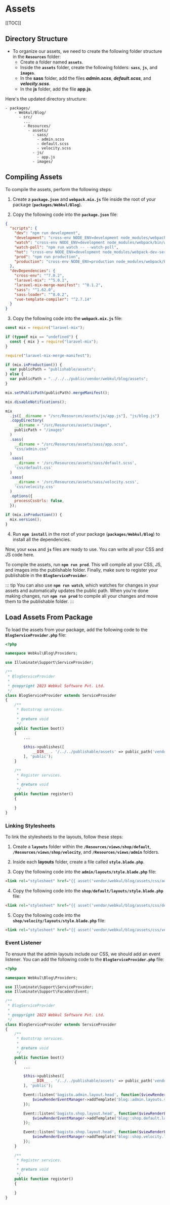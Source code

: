 # Assets

[[TOC]]

## Directory Structure

- To organize our assets, we need to create the following folder structure in the **`Resources`** folder:
  - Create a folder named **`assets`**.
  - Inside the **`assets`** folder, create the following folders: **`sass`**, **`js`**, and **`images`**.
  - In the **sass** folder, add the files **_admin.scss_**, **_default.scss_**, and **_velocity.scss_**.
  - In the **js** folder, add the file **app.js**.

Here's the updated directory structure:

```
- packages/
    - Webkul/Blog/
      - src/
        ...
        - Resources/
          - assets/
            - sass/
              - admin.scss
              - default.scss
              - velocity.scss
            - js/
              - app.js
            - images/
```

## Compiling Assets

To compile the assets, perform the following steps:

1. Create a **`package.json`** and **`webpack.mix.js`** file inside the root of your package (**`packages/Webkul/Blog`**).

2. Copy the following code into the **`package.json`** file:

```json
{
  "scripts": {
    "dev": "npm run development",
    "development": "cross-env NODE_ENV=development node_modules/webpack/bin/webpack.js --progress --hide-modules --config=node_modules/laravel-mix/setup/webpack.config.js",
    "watch": "cross-env NODE_ENV=development node_modules/webpack/bin/webpack.js --watch --progress --hide-modules --config=node_modules/laravel-mix/setup/webpack.config.js",
    "watch-poll": "npm run watch -- --watch-poll",
    "hot": "cross-env NODE_ENV=development node_modules/webpack-dev-server/bin/webpack-dev-server.js --inline --hot --config=node_modules/laravel-mix/setup/webpack.config.js",
    "prod": "npm run production",
    "production": "cross-env NODE_ENV=production node_modules/webpack/bin/webpack.js --no-progress --hide-modules --config=node_modules/laravel-mix/setup/webpack.config.js"
  },
  "devDependencies": {
    "cross-env": "^7.0.2",
    "laravel-mix": "^5.0.1",
    "laravel-mix-merge-manifest": "^0.1.2",
    "sass": "^1.62.0",
    "sass-loader": "^8.0.2",
    "vue-template-compiler": "^2.7.14"
  }
}
```

3. Copy the following code into the **`webpack.mix.js`** file:

```javascript
const mix = require("laravel-mix");

if (typeof mix == "undefined") {
  const { mix } = require("laravel-mix");
}

require("laravel-mix-merge-manifest");

if (mix.inProduction()) {
  var publicPath = "publishable/assets";
} else {
  var publicPath = "../../../public/vendor/webkul/blog/assets";
}

mix.setPublicPath(publicPath).mergeManifest();

mix.disableNotifications();

mix
  .js([__dirname + "/src/Resources/assets/js/app.js"], "js/blog.js")
  .copyDirectory(
    __dirname + "/src/Resources/assets/images",
    publicPath + "/images"
  )
  .sass(
    __dirname + "/src/Resources/assets/sass/app.scss",
    "css/admin.css"
  )
  .sass(
    __dirname + '/src/Resources/assets/sass/default.scss',
    'css/default.css'
  )
  .sass(
    __dirname + '/src/Resources/assets/sass/velocity.scss',
    'css/velocity.css'
  )
  .options({
    processCssUrls: false,
  });

if (mix.inProduction()) {
  mix.version();
}
```

4. Run **`npm install`** in the root of your package (**`packages/Webkul/Blog`**) to install all the dependencies.

Now, your **`scss`** and **`js`** files are ready to use. You can write all your CSS and JS code here.

To compile the assets, run **`npm run prod`**. This will compile all your CSS, JS, and images into the publishable folder. Finally, make sure to register your publishable in the **`BlogServiceProvider`**.

::: tip
You can also use **`npm run watch`**, which watches for changes in your assets and automatically updates the public path. When you're done making changes, run **`npm run prod`** to compile all your changes and move them to the publishable folder.
:::

## Load Assets From Package

To load the assets from your package, add the following code to the **`BlogServiceProvider.php`** file:

```php
<?php

namespace Webkul\Blog\Providers;

use Illuminate\Support\ServiceProvider;

/**
 * BlogServiceProvider
 *
 * @copyright 2023 Webkul Software Pvt. Ltd.
 */
class BlogServiceProvider extends ServiceProvider
{
    /**
     * Bootstrap services.
     *
     * @return void
     */
    public function boot()
    {
        ...

        $this->publishes([
            __DIR__ . '/../../publishable/assets' => public_path('vendor/webkul/blog/assets'),
        ], 'public');
    }

    /**
     * Register services.
     *
     * @return void
     */
    public function register()
    {

    }
}
```

### Linking Stylesheets

To link the stylesheets to the layouts, follow these steps:

1. Create a **`layouts`** folder within the **`/Resources/views/shop/default`**, **`/Resources/views/shop/velocity`**, and **`/Resources/views/admin`** folders.

2. Inside each **layouts** folder, create a file called **`style.blade.php`**.

3. Copy the following code into the **`admin/layouts/style.blade.php`** file:

```html
<link rel="stylesheet" href="{{ asset('vendor/webkul/blog/assets/css/admin.css') }}"/>
```

4. Copy the following code into the **`shop/default/layouts/style.blade.php`** file:

```html
<link rel="stylesheet" href="{{ asset('vendor/webkul/blog/assets/css/default.css') }}"/>
```

5. Copy the following code into the **`shop/velocity/layouts/style.blade.php`** file:

```html
<link rel="stylesheet" href="{{ asset('vendor/webkul/blog/assets/css/velocity.css') }}"/>
```

### Event Listener

To ensure that the admin layouts include our CSS, we should add an event listener. You can add the following code to the **`BlogServiceProvider.php`** file:

```php
<?php

namespace Webkul\Blog\Providers;

use Illuminate\Support\ServiceProvider;
use Illuminate\Support\Facades\Event;

/**
 * BlogServiceProvider
 *
 * @copyright 2023 Webkul Software Pvt. Ltd.
 */
class BlogServiceProvider extends ServiceProvider
{
    /**
     * Bootstrap services.
     *
     * @return void
     */
    public function boot()
    {
        ...

        $this->publishes([
            __DIR__ . '/../../publishable/assets' => public_path('vendor/webkul/blog/assets'),
        ], 'public');

        Event::listen('bagisto.admin.layout.head', function($viewRenderEventManager) {
            $viewRenderEventManager->addTemplate('blog::admin.layouts.style');
        });

        Event::listen('bagisto.shop.layout.head', function($viewRenderEventManager) {
            $viewRenderEventManager->addTemplate('blog::shop.default.layouts.style');
        });

        Event::listen('bagisto.shop.layout.head', function($viewRenderEventManager) {
            $viewRenderEventManager->addTemplate('blog::shop.velocity.layouts.style');
        });
    }

    /**
     * Register services.
     *
     * @return void
     */
    public function register()
    {

    }
}
```